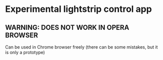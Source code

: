 # Experimental lightstrip control app
## WARNING:  DOES NOT WORK IN OPERA BROWSER
Can be used in Chrome browser freely 
(there can be some mistakes, but it is only a prototype)
 


